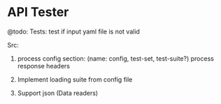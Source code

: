 # API Tester

@todo:
Tests:
    test if input yaml file is not valid

Src:
1. process config section:
        (name: config, test-set, test-suite?)
   process response headers

2. Implement loading suite from config file

3. Support json (Data readers)
